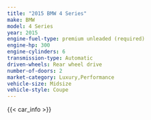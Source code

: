 ```yaml
---
title: "2015 BMW 4 Series"
make: BMW
model: 4 Series
year: 2015
engine-fuel-type: premium unleaded (required)
engine-hp: 300
engine-cylinders: 6
transmission-type: Automatic
driven-wheels: Rear wheel drive
number-of-doors: 2
market-category: Luxury,Performance
vehicle-size: Midsize
vehicle-style: Coupe
---
```


{{< car_info >}}
